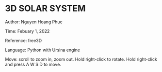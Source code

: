 # 3D SOLAR SYSTEM

Author: Nguyen Hoang Phuc

Time: Febuary 1, 2022

Reference: free3D

Language: Python with Ursina engine

Move: scroll to zoom in, zoom out. Hold right-click to rotate. Hold right-click and press A W S D to move.
